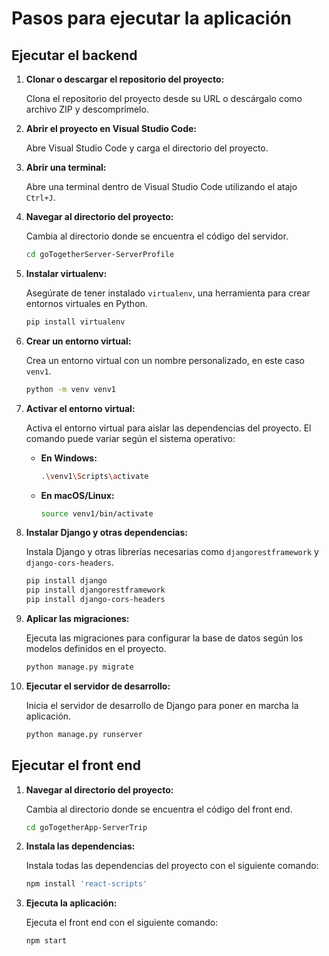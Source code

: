 # Pasos para ejecutar la aplicación

## Ejecutar el backend

1. **Clonar o descargar el repositorio del proyecto:**
   
   Clona el repositorio del proyecto desde su URL o descárgalo como archivo ZIP y descomprímelo.
   
2. **Abrir el proyecto en Visual Studio Code:**

   Abre Visual Studio Code y carga el directorio del proyecto.

3. **Abrir una terminal:**

   Abre una terminal dentro de Visual Studio Code utilizando el atajo `Ctrl+J`.
   
4. **Navegar al directorio del proyecto:**

   Cambia al directorio donde se encuentra el código del servidor.

   ```bash
   cd goTogetherServer-ServerProfile

5. **Instalar virtualenv:**

   Asegúrate de tener instalado `virtualenv`, una herramienta para crear entornos virtuales en Python.

   ```bash
   pip install virtualenv

6. **Crear un entorno virtual:**

   Crea un entorno virtual con un nombre personalizado, en este caso `venv1`.

   ```bash
   python -m venv venv1

7. **Activar el entorno virtual:**

   Activa el entorno virtual para aislar las dependencias del proyecto. El comando puede variar según el sistema operativo:

   - **En Windows:**

     ```bash
     .\venv1\Scripts\activate
     ```

   - **En macOS/Linux:**

     ```bash
     source venv1/bin/activate
     ```

8. **Instalar Django y otras dependencias:**

   Instala Django y otras librerías necesarias como `djangorestframework` y `django-cors-headers`.

   ```bash
   pip install django
   pip install djangorestframework
   pip install django-cors-headers

9. **Aplicar las migraciones:**

   Ejecuta las migraciones para configurar la base de datos según los modelos definidos en el proyecto.

   ```bash
   python manage.py migrate
   
10. **Ejecutar el servidor de desarrollo:**

    Inicia el servidor de desarrollo de Django para poner en marcha la aplicación.

    ```bash
    python manage.py runserver
    ```
## Ejecutar el front end
1. **Navegar al directorio del proyecto:**

   Cambia al directorio donde se encuentra el código del front end.

   ```bash
   cd goTogetherApp-ServerTrip

2. **Instala las dependencias:**

   Instala todas las dependencias del proyecto con el siguiente comando:

   ```bash
   npm install 'react-scripts'

3. **Ejecuta la aplicación:**

   Ejecuta el front end con el siguiente comando:

   ```bash
   npm start

